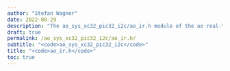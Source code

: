 ```yaml
---
author: "Stefan Wagner"
date: 2022-08-29
description: "The ao_sys_xc32_pic32_i2c/ao_ir.h module of the ao real-time operating system."
draft: true
permalink: /ao_sys_xc32_pic32_i2c/ao_ir.h/ 
subtitle: "<code>ao_sys_xc32_pic32_i2c</code>"
title: "<code>ao_ir.h</code>"
toc: true
---
```


